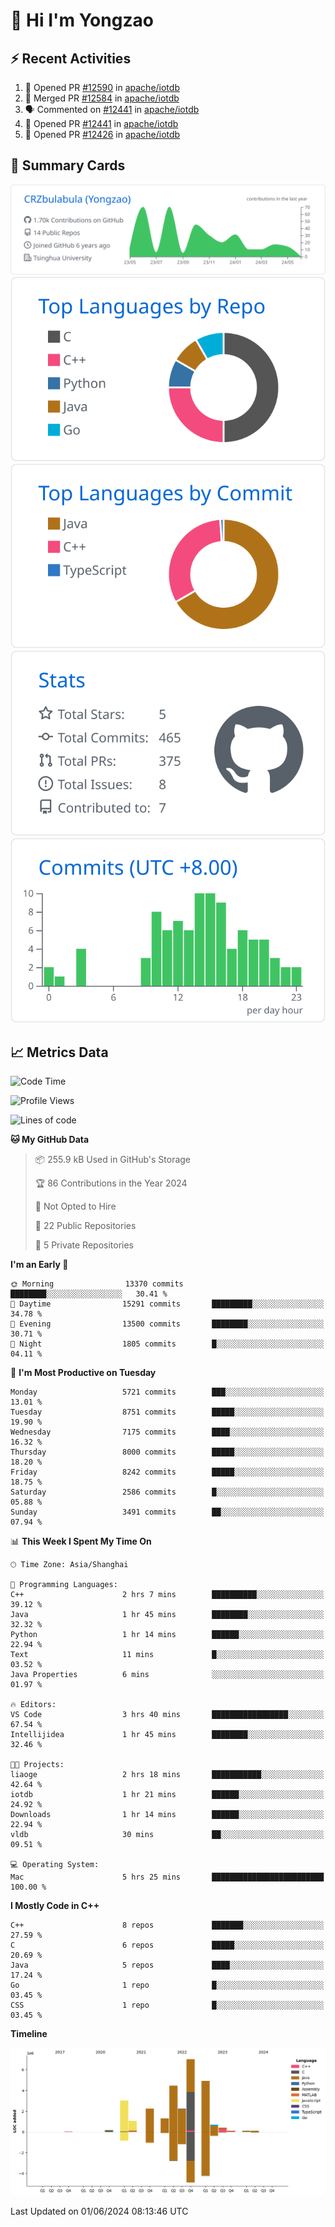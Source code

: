 # 👋 Hi I'm Yongzao

## ⚡ Recent Activities
<!--START_SECTION:activity-->
1. 💪 Opened PR [#12590](https://github.com/apache/iotdb/pull/12590) in [apache/iotdb](https://github.com/apache/iotdb)
2. 🎉 Merged PR [#12584](https://github.com/apache/iotdb/pull/12584) in [apache/iotdb](https://github.com/apache/iotdb)
3. 🗣 Commented on [#12441](https://github.com/apache/iotdb/pull/12441#issuecomment-2095050533) in [apache/iotdb](https://github.com/apache/iotdb)
4. 💪 Opened PR [#12441](https://github.com/apache/iotdb/pull/12441) in [apache/iotdb](https://github.com/apache/iotdb)
5. 💪 Opened PR [#12426](https://github.com/apache/iotdb/pull/12426) in [apache/iotdb](https://github.com/apache/iotdb)
<!--END_SECTION:activity-->

## 🎑 Summary Cards

[![](https://raw.githubusercontent.com/CRZbulabula/CRZbulabula/main/profile-summary-card-output/github/0-profile-details.svg)](https://github.com/vn7n24fzkq/github-profile-summary-cards)
[![](https://raw.githubusercontent.com/CRZbulabula/CRZbulabula/main/profile-summary-card-output/github/1-repos-per-language.svg)](https://github.com/vn7n24fzkq/github-profile-summary-cards) [![](https://raw.githubusercontent.com/CRZbulabula/CRZbulabula/main/profile-summary-card-output/github/2-most-commit-language.svg)](https://github.com/vn7n24fzkq/github-profile-summary-cards)
[![](https://raw.githubusercontent.com/CRZbulabula/CRZbulabula/main/profile-summary-card-output/github/3-stats.svg)](https://github.com/vn7n24fzkq/github-profile-summary-cards) [![](https://raw.githubusercontent.com/CRZbulabula/CRZbulabula/main/profile-summary-card-output/github/4-productive-time.svg)](https://github.com/vn7n24fzkq/github-profile-summary-cards)

## 📈 Metrics Data

<!--START_SECTION:waka-->
![Code Time](http://img.shields.io/badge/Code%20Time-654%20hrs%2018%20mins-blue)

![Profile Views](http://img.shields.io/badge/Profile%20Views-3-blue)

![Lines of code](https://img.shields.io/badge/From%20Hello%20World%20I%27ve%20Written-27.7%20million%20lines%20of%20code-blue)

**🐱 My GitHub Data** 

> 📦 255.9 kB Used in GitHub's Storage 
 > 
> 🏆 86 Contributions in the Year 2024
 > 
> 🚫 Not Opted to Hire
 > 
> 📜 22 Public Repositories 
 > 
> 🔑 5 Private Repositories 
 > 
**I'm an Early 🐤** 

```text
🌞 Morning                13370 commits       ████████░░░░░░░░░░░░░░░░░   30.41 % 
🌆 Daytime                15291 commits       █████████░░░░░░░░░░░░░░░░   34.78 % 
🌃 Evening                13500 commits       ████████░░░░░░░░░░░░░░░░░   30.71 % 
🌙 Night                  1805 commits        █░░░░░░░░░░░░░░░░░░░░░░░░   04.11 % 
```
📅 **I'm Most Productive on Tuesday** 

```text
Monday                   5721 commits        ███░░░░░░░░░░░░░░░░░░░░░░   13.01 % 
Tuesday                  8751 commits        █████░░░░░░░░░░░░░░░░░░░░   19.90 % 
Wednesday                7175 commits        ████░░░░░░░░░░░░░░░░░░░░░   16.32 % 
Thursday                 8000 commits        █████░░░░░░░░░░░░░░░░░░░░   18.20 % 
Friday                   8242 commits        █████░░░░░░░░░░░░░░░░░░░░   18.75 % 
Saturday                 2586 commits        █░░░░░░░░░░░░░░░░░░░░░░░░   05.88 % 
Sunday                   3491 commits        ██░░░░░░░░░░░░░░░░░░░░░░░   07.94 % 
```


📊 **This Week I Spent My Time On** 

```text
🕑︎ Time Zone: Asia/Shanghai

💬 Programming Languages: 
C++                      2 hrs 7 mins        ██████████░░░░░░░░░░░░░░░   39.12 % 
Java                     1 hr 45 mins        ████████░░░░░░░░░░░░░░░░░   32.32 % 
Python                   1 hr 14 mins        ██████░░░░░░░░░░░░░░░░░░░   22.94 % 
Text                     11 mins             █░░░░░░░░░░░░░░░░░░░░░░░░   03.52 % 
Java Properties          6 mins              ░░░░░░░░░░░░░░░░░░░░░░░░░   01.97 % 

🔥 Editors: 
VS Code                  3 hrs 40 mins       █████████████████░░░░░░░░   67.54 % 
Intellijidea             1 hr 45 mins        ████████░░░░░░░░░░░░░░░░░   32.46 % 

🐱‍💻 Projects: 
liaoge                   2 hrs 18 mins       ███████████░░░░░░░░░░░░░░   42.64 % 
iotdb                    1 hr 21 mins        ██████░░░░░░░░░░░░░░░░░░░   24.92 % 
Downloads                1 hr 14 mins        ██████░░░░░░░░░░░░░░░░░░░   22.94 % 
vldb                     30 mins             ██░░░░░░░░░░░░░░░░░░░░░░░   09.51 % 

💻 Operating System: 
Mac                      5 hrs 25 mins       █████████████████████████   100.00 % 
```

**I Mostly Code in C++** 

```text
C++                      8 repos             ███████░░░░░░░░░░░░░░░░░░   27.59 % 
C                        6 repos             █████░░░░░░░░░░░░░░░░░░░░   20.69 % 
Java                     5 repos             ████░░░░░░░░░░░░░░░░░░░░░   17.24 % 
Go                       1 repo              █░░░░░░░░░░░░░░░░░░░░░░░░   03.45 % 
CSS                      1 repo              █░░░░░░░░░░░░░░░░░░░░░░░░   03.45 % 
```



**Timeline**

![Lines of Code chart](https://raw.githubusercontent.com/CRZbulabula/CRZbulabula/main/assets/bar_graph.png)


 Last Updated on 01/06/2024 08:13:46 UTC
<!--END_SECTION:waka-->

